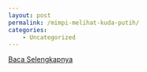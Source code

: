 ```yaml
---
layout: post
permalink: /mimpi-melihat-kuda-putih/
categories:
    - Uncategorized
---
```


[Baca Selengkapnya](/08)